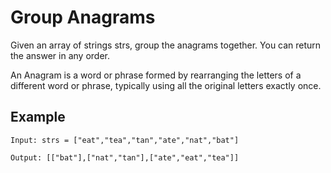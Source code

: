 # Group Anagrams

Given an array of strings strs, group the anagrams together. You can return the answer in any order.

An Anagram is a word or phrase formed by rearranging the letters of a different word or phrase, typically using all the original letters exactly once.

## Example

```
Input: strs = ["eat","tea","tan","ate","nat","bat"]

Output: [["bat"],["nat","tan"],["ate","eat","tea"]]

```

